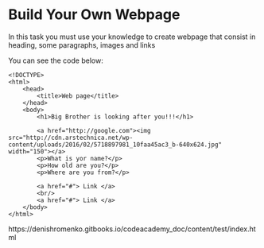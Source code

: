 # Build Your Own Webpage

In this task you must use your knowledge to create webpage that consist in heading, some paragraphs, images and links

You can see the code  below:

```
<!DOCTYPE>
<html>
    <head>
        <title>Web page</title>
    </head>
    <body>
        <h1>Big Brother is looking after you!!!</h1>

        <a href="http://google.com"><img src="http://cdn.arstechnica.net/wp-content/uploads/2016/02/5718897981_10faa45ac3_b-640x624.jpg" width="150"></a>
        <p>What is yor name?</p>
        <p>How old are you?</p>
        <p>Where are you from?</p>

        <a href="#"> Link </a>
        <br/>
        <a href="#"> Link </a>
    </body>
</html>
```

https:\/\/denishromenko.gitbooks.io\/codeacademy\_doc\/content\/test\/index.html

